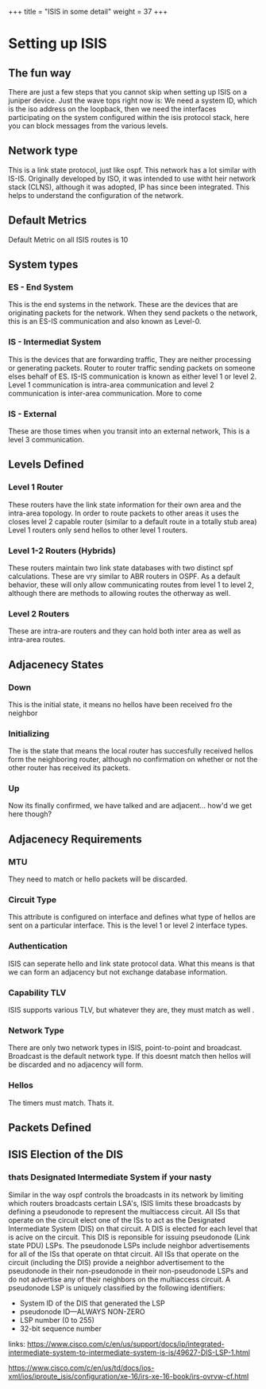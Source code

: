 +++
title = "ISIS in some detail"
weight = 37
+++


# Setting up ISIS
## The fun way

There are just a few steps that you cannot skip when setting up ISIS on a juniper device. Just the wave tops right now is:
We need a system ID, which is the iso address on the loopback, then we need the interfaces participating on the system configured within the isis protocol stack, here you can block messages from the various levels. 

## Network type
This is a link state protocol, just like ospf. This network has a lot similar with IS-IS. Originally developed by ISO, it was intended to use witht heir network stack (CLNS), although it was adopted, IP has since been integrated. This helps to understand the configuration of the network. 

## Default Metrics
Default Metric on all ISIS routes is 10


## System types
### ES - End System
This is the end systems in the network. These are the devices that are originating packets for the network. When they send packets o the network, this is an ES-IS communication and also known as Level-0.


### IS - Intermediat System
This is the devices that are forwarding traffic, They are neither processing or generating packets. Router to router traffic sending packets on someone elses behalf of ES. IS-IS communication is known as either level 1 or level 2. 
Level 1 communication is intra-area communication and level 2 communication is inter-area communication. More to come

### IS - External
These are those times when you transit into an external network, This is a level 3 communication. 




## Levels Defined
### Level 1 Router
These routers have the link state information for their own area and the intra-area topology. In order to route packets to other areas it uses the closes level 2 capable router (similar to a default route in a totally stub area) Level 1 routers only send hellos to other level 1 routers.

### Level 1-2 Routers (Hybrids)
These routers maintain two link state databases with two distinct spf calculations. These are vry similar to ABR routers in OSPF. As a default behavior, these will only allow communicating routes from level 1 to level 2, although there are methods to allowing routes the otherway as well. 

### Level 2 Routers
These are intra-are routers and they can hold both inter area as well as intra-area routes. 





## Adjacenecy States
### Down
This is the initial state, it means no hellos have been received fro the neighbor
### Initializing
The is the state that means the local router has succesfully received hellos form the neighboring router, although no confirmation on whether or not the other router has received its packets.
### Up
Now its finally confirmed, we have talked and are adjacent... how'd we get here though?




## Adjacenecy Requirements
### MTU
They need to match or  hello packets will be discarded.

### Circuit Type
This attribute is configured on interface and defines what type of hellos are sent on a particular interface. This is the level 1 or level 2 interface types.

### Authentication
ISIS can seperate hello and link state protocol data. What this means is that we can form an adjacency but not exchange database information. 

### Capability TLV
ISIS supports various TLV, but whatever they are, they must match as well .

### Network Type
There are only two network types in ISIS, point-to-point and broadcast. Broadcast is the default network type. If this doesnt match then hellos will be discarded and no adjacency will form.

### Hellos
The timers must match. Thats it.



## Packets Defined




## ISIS Election of the DIS
### thats Designated Intermediate System if your nasty

Similar in the way ospf controls the broadcasts in its network by limiting which routers broadcasts certain LSA's, ISIS limits these broadcasts by defining a pseudonode to represent the multiaccess circuit. All ISs that operate on the circuit elect one of the ISs to act as the Designated Intermediate System (DIS) on that circuit. A DIS is elected for each level that is acive on the circuit.
This DIS is reponsible for issuing pseudonode (Link state PDU) LSPs. The pseudonode LSPs include neighbor advertisements for all of the ISs that operate on thtat circuit. All ISs that operate on the circuit (including the DIS) provide a neighbor advertisement to the pseudonode in their non-pseudonode in their non-pseudonode LSPs and do not advertise any of their neighbors on the multiaccess circuit. 
A pseudonode LSP is uniquely classified by the following identifiers:
-   System ID of the DIS that generated the LSP
-   pseudonode ID—ALWAYS NON-ZERO
-   LSP number (0 to 255)
  -   32-bit sequence number





  links: https://www.cisco.com/c/en/us/support/docs/ip/integrated-intermediate-system-to-intermediate-system-is-is/49627-DIS-LSP-1.html

  https://www.cisco.com/c/en/us/td/docs/ios-xml/ios/iproute_isis/configuration/xe-16/irs-xe-16-book/irs-ovrvw-cf.html
